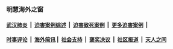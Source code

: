 
### 明慧海外之窗

####  [武汉肺炎](indexes/365.md?t=04302100) &nbsp;|&nbsp;  [迫害案例综述](indexes/328.md?t=04302100) &nbsp;|&nbsp; [迫害致死案例](indexes/277.md?t=04302100)  &nbsp;|&nbsp; [更多迫害案例](indexes/81.md?t=04302100)  &nbsp;|&nbsp; 
####  [时事评论](indexes/19.md?t=04302100) &nbsp;|&nbsp; [海外简讯](indexes/245.md?t=04302100)&nbsp;|&nbsp;  [社会支持](indexes/140.md?t=04302100) &nbsp;|&nbsp; [褒奖决议](indexes/282.md?t=04302100) &nbsp;|&nbsp; [社区报道](indexes/91.md?t=04302100)  &nbsp;|&nbsp; [天人之间](indexes/78.md?t=04302100) 

